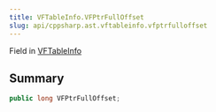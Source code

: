 ```yaml
---
title: VFTableInfo.VFPtrFullOffset
slug: api/cppsharp.ast.vftableinfo.vfptrfulloffset
---
```

Field in [VFTableInfo](/api/cppsharp/ast/vftableinfo)

## Summary



```csharp
public long VFPtrFullOffset;
```

